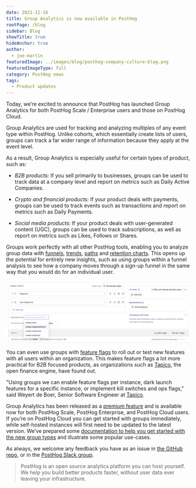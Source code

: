```yaml
---
date: 2021-12-16
title: Group Analytics is now available in PostHog
rootPage: /blog
sidebar: Blog
showTitle: true
hideAnchor: true
author:
  - joe-martin
featuredImage: ../images/blog/posthog-company-culture-blog.png
featuredImageType: full
category: PostHog news
tags:
  - Product updates
---
```


Today, we’re excited to announce that PostHog has launched Group Analytics for both PostHog Scale / Enterprise users and those on PostHog Cloud. 

Group Analytics are used for tracking and analyzing multiples of any event type within PostHog. Unlike cohorts, which essentially create lists of users, groups can track a far wider range of information because they apply at the event level. 

<BorderWrapper>
<Quote
    imageSource="/images/customers/weyert-tapico.png"
    size="md"
    name="Weyert de Boer"
    title="Senior Software Engineer, Tapico"
    quote={`“The Groups functionality in PostHog gives us the flexibility and power to target users at a higher level. Group Analytics also give us more detailed insight into user behaviour between instances. We love it!”`}
/>
</BorderWrapper>


As a result, Group Analytics is especially useful for certain types of product, such as:

- *B2B products:* If you sell primarily to businesses, groups can be used to track data at a company level and report on metrics such as Daily Active Companies. 

- *Crypto and financial products:* If your product deals with payments, groups can be used to track events such as transactions and report on metrics such as Daily Payments. 

- *Social media products:* If your product deals with user-generated content (UGC), groups can be used to track subscriptions, as well as report on metrics such as Likes, Follows or Shares. 

Groups work perfectly with all other PostHog tools, enabling you to analyze group data with [funnels](/docs/user-guides/funnels), [trends](/docs/user-guides/trends), [paths](/docs/user-guides/paths) and [retention charts](/docs/user-guides/retention). This opens up the potential for entirely new insights, such as using groups within a funnel analysis to see how a company moves through a sign-up funnel in the same way that you would do for an individual user. 

![View Groups](../images/blog/array/funnels-group-aggregation.png)

You can even use groups with [feature flags](/docs/user-guides/feature-flags) to roll out or test new features with all users within an organization. This makes feature flags a lot more practical for B2B focused products, as organizations such as [Tapico](https://tapico.io/), the open finance engine, have found out.

"Using groups we can enable feature flags per instance, dark launch features for a specific instance, or implement kill switches and ops flags," said Weyert de Boer, Senior Software Engineer at [Tapico](https://tapico.io/).

Group Analytics has been released as a [premium feature](/pricing) and is available now for both PostHog Scale, PostHog Enterprise, and PostHog Cloud users. If you’re on PostHog Cloud you can get started with groups immediately, while self-hosted instances will first need to be updated to the latest version. We’ve prepared some [documentation to help you get started with the new group types](/docs/user-guides/group-analytics) and illustrate some popular use-cases. 

As always, we welcome any feedback you have as an issue in [the GitHub repo](https://github.com/PostHog), or in the [PostHog Slack group](/slack).  

> PostHog is an open source analytics platform you can host yourself. We help you build better products faster, without user data ever leaving your infrastructure.

<ArrayCTA />
